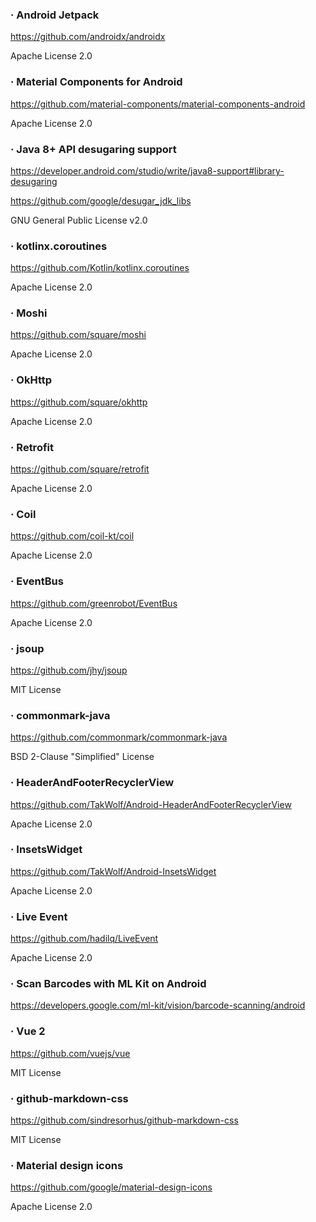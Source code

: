 ### · Android Jetpack

https://github.com/androidx/androidx

Apache License 2.0

### · Material Components for Android

https://github.com/material-components/material-components-android

Apache License 2.0

### · Java 8+ API desugaring support

https://developer.android.com/studio/write/java8-support#library-desugaring

https://github.com/google/desugar_jdk_libs

GNU General Public License v2.0

### · kotlinx.coroutines

https://github.com/Kotlin/kotlinx.coroutines

Apache License 2.0

### · Moshi

https://github.com/square/moshi

Apache License 2.0

### · OkHttp

https://github.com/square/okhttp

Apache License 2.0

### · Retrofit

https://github.com/square/retrofit

Apache License 2.0

### · Coil

https://github.com/coil-kt/coil

Apache License 2.0

### · EventBus

https://github.com/greenrobot/EventBus

Apache License 2.0

### · jsoup

https://github.com/jhy/jsoup

MIT License

### · commonmark-java

https://github.com/commonmark/commonmark-java

BSD 2-Clause "Simplified" License

### · HeaderAndFooterRecyclerView

https://github.com/TakWolf/Android-HeaderAndFooterRecyclerView

Apache License 2.0

### · InsetsWidget

https://github.com/TakWolf/Android-InsetsWidget

Apache License 2.0

### · Live Event

https://github.com/hadilq/LiveEvent

Apache License 2.0

### · Scan Barcodes with ML Kit on Android

https://developers.google.com/ml-kit/vision/barcode-scanning/android

### · Vue 2

https://github.com/vuejs/vue

MIT License

### · github-markdown-css

https://github.com/sindresorhus/github-markdown-css

MIT License

### · Material design icons

https://github.com/google/material-design-icons

Apache License 2.0
